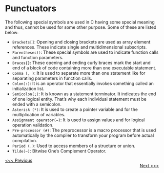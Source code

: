 # Punctuators
The following special symbols are used in C having some special meaning and thus, cannot be used for some other purpose. Some of these are listed below:

* `Brackets[]`: Opening and closing brackets are used as array element references. These indicate single and multidimensional subscripts.
* `Parentheses()`: These special symbols are used to indicate function calls and function parameters.
* `Braces{}`: These opening and ending curly braces mark the start and end of a block of code containing more than one executable statement.
* `Comma (, )`: It is used to separate more than one statement like for separating parameters in function calls.
* `Colon(:)`: It is an operator that essentially invokes something called an initialization list.
* `Semicolon(;)`: It is known as a statement terminator.  It indicates the end of one logical entity. That’s why each individual statement must be ended with a semicolon.
* `Asterisk (*)`: It is used to create a pointer variable and for the multiplication of variables.
* `Assignment operator(=)`: It is used to assign values and for logical operation validation.
* `Pre-processor (#)`: The preprocessor is a macro processor that is used automatically by the compiler to transform your program before actual compilation.
* `Period (.)`: Used to access members of a structure or union.
* `Tilde(~)`: Bitwise One’s Complement Operator.

<div align="left">
  <a href="keywords.md">&lt;&lt;&lt; Previous</a>
</div>
<div align="right">
  <a href="README.md">Next &gt;&gt;&gt;</a>
</div>

